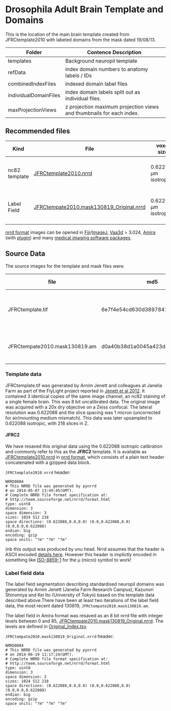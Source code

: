 Drosophila Adult Brain Template and Domains
=====================

This is the location of the main brain template created from JFRCtemplate2010 with labeled domains from the mask dated 19/08/13.

| Folder | Contence Description |
|------|------|
| templates | Background neuropil template |
| refData | index domain numbers to anatomy labels / IDs |
| combinedIndexFiles | indexed domain label files |
| individualDomainFiles | index domain labels split out as individual files. |
| maxProjectionViews | z projection maximum projection views and thumbnails for each index. |

Recommended files
-----------------
| Kind | File | voxel size | dims |
|------|------|------------|------|
| nc82 template | [JFRCtemplate2010.nrrd](../master/template/JFRCtemplate2010.nrrd) | 0.622088 µm isotropic | 1024 x 512 x 218 |
| Label Field | [JFRCtempate2010.mask130819_Original.nrrd](../master/combinedIndexFiles/JFRCtempate2010.mask130819_Original.nrrd) | 0.622088 µm isotropic | 1024 x 512 x 218 |

[nrrd format](teem.sourceforge.net/nrrd) images can be opened in [Fiji](http://fiji.sc/)/[ImageJ](http://imagej.nih.gov/ij/),
[Vaa3d](vaa3d.org) > 3.024, 
[Amira](http://www.vsg3d.com/amira)
(with [plugin](https://github.com/jefferis/hxNrrdIO)) and many
[medical imaging software packages](http://www.nitrc.org/search/?type_of_search=group&offset=0&removeterm=&cat=511%3ANrrd&compare=&term%5B%5D=nrrd).

Source Data
-----------
The source images for the template and mask files were:

| file | md5 | voxel size | dims |
|------|-----|------------|------|
| JFRCtemplate.tif | 6e7f4e54cd630d389784132c7108a284 | 1 x 1 x 1 | 3 x 1024 x 512 x 218|
| JFRCtempate2010.mask130819.am | d0a40b38d1a0045a423d947ebf1778d2 | 1 x 1 x 1.47 | 1024 x 512 x 218 |

### Template data
JFRCtemplate.tif was generated by Arnim Jenett and colleagues at Janelia Farm as part of the FlyLight project reported in [Jenett et al 2012](http://dx.doi.org/10.1016/j.celrep.2012.09.011). It contained 3 identical copies of the same image channel, an nc82 staining of a single female brain. This was 8 bit uncalibrated data. The original image was acquired with a 20x dry objective on a Zeiss confocal. The lateral resolution was 0.622088 and the slice spacing was 1 micron (uncorrected for air/mounting medium mismatch). This data was later upsampled to 0.622088 isotropic, with 218 slices in Z.

#### JFRC2
We have resaved this original data using the 0.622088 isotropic calibration and commonly refer to this as the **JFRC2** template. It is available as [JFRCtemplate2010.nrrd](../master/template/JFRCtemplate2010.nrrd) in [nrrd format](teem.sourceforge.net/nrrd), which consists of a plain text header concatenated with a gzipped data block.

`JFRCtemplate2010.nrrd` header:
```
NRRD0004
# This NRRD file was generated by pynrrd
# on 2014-05-07 13:49:45(GMT).
# Complete NRRD file format specification at:
# http://teem.sourceforge.net/nrrd/format.html
type: uint8
dimension: 3
space dimension: 3
sizes: 1024 512 218
space directions: (0.622088,0.0,0.0) (0.0,0.622088,0.0) (0.0,0.0,0.622088)
endian: big
encoding: gzip
space units: "?m" "?m" "?m"
```

(nb this output was produced by unu head. Nrrd assumes that the header is ASCII encoded [details here](http://teem.sourceforge.net/nrrd/format.html#general.2). However this header is implictly encoded in something like [ISO-8859-1](http://en.wikipedia.org/wiki/ISO/IEC_8859-1) for the µ (micro) symbol to work!

### Label field data
The label field segmentation describing standardised neuropil domains was generated by Arnim Jenett (Janelia Farm Research Campus), Kazunori Shinomiya and Kei Ito (University of Tokyo) based on the template data described above.There have been at least two iterations of the label field data, the most recent dated 130819, `JFRCtempate2010.mask130819.am`.

The label field in Amira format was resaved as an 8 bit nrrd file with integer levels between 0 and 85, [JFRCtempate2010.mask130819_Original.nrrd](../master/combinedIndexFiles/JFRCtempate2010.mask130819_Original.nrrd). The levels are defined in [Original_Index.tsv](../master/refData/Original_Index.tsv).

`JFRCtempate2010.mask130819_Original.nrrd` header:
```
NRRD0004
# This NRRD file was generated by pynrrd
# on 2014-06-19 11:17:24(GMT).
# Complete NRRD file format specification at:
# http://teem.sourceforge.net/nrrd/format.html
type: uint8
dimension: 3
space dimension: 3
sizes: 1024 512 218
space directions: (0.622088,0.0,0.0) (0.0,0.622088,0.0) (0.0,0.0,0.622088)
endian: big
encoding: gzip
space units: "?m" "?m" "?m"
```
